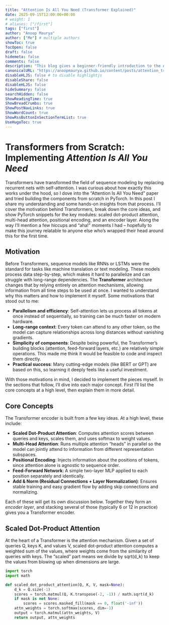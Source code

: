 ```yaml
---
title: "Attention Is All You Need (Transformer Explained)"
date: 2025-09-15T12:00:00+00:00
# weight: 1
# aliases: ["/first"]
tags: ["first"]
author: "Anoop Maurya"
author: ["Me"] # multiple authors
showToc: true
TocOpen: false
draft: false
hidemeta: false
comments: false
description: "This blog gives a beginner-friendly introduction to the Attention Is All You Need paper."
canonicalURL: "https://anoopmaurya.github.io/content/posts/attention_transformer_blog.md"
disableHLJS: false # to disable highlightjs
disableShare: false
disableHLJS: false
hideSummary: false
searchHidden: false
ShowReadingTime: true
ShowBreadCrumbs: true
ShowPostNavLinks: true
ShowWordCount: true
ShowRssButtonInSectionTermList: true
UseHugoToc: true
---
```

# Transformers from Scratch: Implementing *Attention Is All You Need*

Transformers have transformed the field of sequence modeling by replacing recurrent nets with self-attention. I was curious about how exactly this works under the hood, so I dove into the “Attention Is All You Need” paper and tried building the components from scratch in PyTorch. In this post I share my understanding and some hands-on insights from that process. I’ll cover the motivation behind Transformers, break down the core ideas, and show PyTorch snippets for the key modules: scaled dot-product attention, multi-head attention, positional encoding, and an encoder layer. Along the way I’ll mention a few hiccups and “aha!” moments I had – hopefully to make this journey relatable to anyone else who’s wrapped their head around this for the first time.

## Motivation

Before Transformers, sequence models like RNNs or LSTMs were the standard for tasks like machine translation or text modeling. These models process data step-by-step, which makes it hard to parallelize and can struggle with long-range dependencies. The **Transformer** architecture changes that by relying entirely on attention mechanisms, allowing information from all time steps to be used at once. I wanted to understand why this matters and how to implement it myself. Some motivations that stood out to me:

- **Parallelism and efficiency**: Self-attention lets us process all tokens at once instead of sequentially, so training can be much faster on modern hardware.
- **Long-range context**: Every token can attend to any other token, so the model can capture relationships across long distances without vanishing gradients.
- **Simplicity of components**: Despite being powerful, the Transformer’s building blocks (attention, feed-forward layers, etc.) are relatively simple operations. This made me think it would be feasible to code and inspect them directly.
- **Practical success**: Many cutting-edge models (like BERT or GPT) are based on this, so learning it deeply feels like a useful investment.

With those motivations in mind, I decided to implement the pieces myself. In the sections that follow, I’ll dive into each major concept. First I’ll list the core concepts at a high level, then explain them in more detail.

## Core Concepts

The Transformer encoder is built from a few key ideas. At a high level, these include:

- **Scaled Dot-Product Attention**: Computes attention scores between queries and keys, scales them, and uses softmax to weight values.
- **Multi-Head Attention**: Runs multiple attention “heads” in parallel so the model can jointly attend to information from different representation subspaces.
- **Positional Encoding**: Injects information about the positions of tokens, since attention alone is agnostic to sequence order.
- **Feed-Forward Network**: A simple two-layer MLP applied to each position separately and identically.
- **Add & Norm (Residual Connections + Layer Normalization)**: Ensures stable training and easy gradient flow by adding skip connections and normalizing.

Each of these will get its own discussion below. Together they form an *encoder layer*, and stacking several of those (typically 6 or 12 in practice) gives you a Transformer encoder.

## Scaled Dot-Product Attention

At the heart of a Transformer is the attention mechanism. Given a set of queries Q, keys K, and values V, scaled dot-product attention computes a weighted sum of the values, where weights come from the similarity of queries with keys. The “scaled” part means we divide by sqrt(d_k) to keep the values from blowing up when dimensions are large.

```python
import torch
import math

def scaled_dot_product_attention(Q, K, V, mask=None):
    d_k = Q.size(-1)
    scores = torch.matmul(Q, K.transpose(-2, -1)) / math.sqrt(d_k)
    if mask is not None:
        scores = scores.masked_fill(mask == 0, float('-inf'))
    attn_weights = torch.softmax(scores, dim=-1)
    output = torch.matmul(attn_weights, V)
    return output, attn_weights
```
